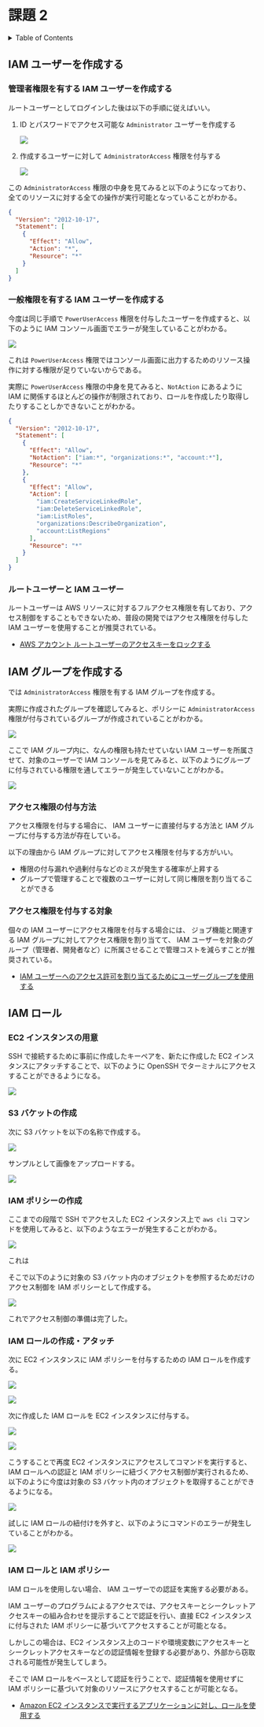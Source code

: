 # 課題 2

<!-- START doctoc generated TOC please keep comment here to allow auto update -->
<!-- DON'T EDIT THIS SECTION, INSTEAD RE-RUN doctoc TO UPDATE -->
<details>
<summary>Table of Contents</summary>

- [IAM ユーザーを作成する](#iam-%E3%83%A6%E3%83%BC%E3%82%B6%E3%83%BC%E3%82%92%E4%BD%9C%E6%88%90%E3%81%99%E3%82%8B)
  - [管理者権限を有する IAM ユーザーを作成する](#%E7%AE%A1%E7%90%86%E8%80%85%E6%A8%A9%E9%99%90%E3%82%92%E6%9C%89%E3%81%99%E3%82%8B-iam-%E3%83%A6%E3%83%BC%E3%82%B6%E3%83%BC%E3%82%92%E4%BD%9C%E6%88%90%E3%81%99%E3%82%8B)
  - [一般権限を有する IAM ユーザーを作成する](#%E4%B8%80%E8%88%AC%E6%A8%A9%E9%99%90%E3%82%92%E6%9C%89%E3%81%99%E3%82%8B-iam-%E3%83%A6%E3%83%BC%E3%82%B6%E3%83%BC%E3%82%92%E4%BD%9C%E6%88%90%E3%81%99%E3%82%8B)
  - [ルートユーザーと IAM ユーザー](#%E3%83%AB%E3%83%BC%E3%83%88%E3%83%A6%E3%83%BC%E3%82%B6%E3%83%BC%E3%81%A8-iam-%E3%83%A6%E3%83%BC%E3%82%B6%E3%83%BC)
- [IAM グループを作成する](#iam-%E3%82%B0%E3%83%AB%E3%83%BC%E3%83%97%E3%82%92%E4%BD%9C%E6%88%90%E3%81%99%E3%82%8B)
  - [アクセス権限の付与方法](#%E3%82%A2%E3%82%AF%E3%82%BB%E3%82%B9%E6%A8%A9%E9%99%90%E3%81%AE%E4%BB%98%E4%B8%8E%E6%96%B9%E6%B3%95)
  - [アクセス権限を付与する対象](#%E3%82%A2%E3%82%AF%E3%82%BB%E3%82%B9%E6%A8%A9%E9%99%90%E3%82%92%E4%BB%98%E4%B8%8E%E3%81%99%E3%82%8B%E5%AF%BE%E8%B1%A1)
- [IAM ロール](#iam-%E3%83%AD%E3%83%BC%E3%83%AB)
  - [EC2 インスタンスの用意](#ec2-%E3%82%A4%E3%83%B3%E3%82%B9%E3%82%BF%E3%83%B3%E3%82%B9%E3%81%AE%E7%94%A8%E6%84%8F)
  - [S3 バケットの作成](#s3-%E3%83%90%E3%82%B1%E3%83%83%E3%83%88%E3%81%AE%E4%BD%9C%E6%88%90)
  - [IAM ポリシーの作成](#iam-%E3%83%9D%E3%83%AA%E3%82%B7%E3%83%BC%E3%81%AE%E4%BD%9C%E6%88%90)
  - [IAM ロールの作成・アタッチ](#iam-%E3%83%AD%E3%83%BC%E3%83%AB%E3%81%AE%E4%BD%9C%E6%88%90%E3%83%BB%E3%82%A2%E3%82%BF%E3%83%83%E3%83%81)
  - [IAM ロールと IAM ポリシー](#iam-%E3%83%AD%E3%83%BC%E3%83%AB%E3%81%A8-iam-%E3%83%9D%E3%83%AA%E3%82%B7%E3%83%BC)

</details>
<!-- END doctoc generated TOC please keep comment here to allow auto update -->

## IAM ユーザーを作成する

### 管理者権限を有する IAM ユーザーを作成する

ルートユーザーとしてログインした後は以下の手順に従えばいい。

1. ID とパスワードでアクセス可能な `Administrator` ユーザーを作成する

   ![](assets/Administrator_user.png)

2. 作成するユーザーに対して `AdministratorAccess` 権限を付与する

   ![](assets/AdministratorAccess.png)

この `AdministratorAccess` 権限の中身を見てみると以下のようになっており、全てのリソースに対する全ての操作が実行可能となっていることがわかる。

```json
{
  "Version": "2012-10-17",
  "Statement": [
    {
      "Effect": "Allow",
      "Action": "*",
      "Resource": "*"
    }
  ]
}
```

### 一般権限を有する IAM ユーザーを作成する

今度は同じ手順で `PowerUserAccess` 権限を付与したユーザーを作成すると、以下のように IAM コンソール画面でエラーが発生していることがわかる。

![](assets/PowerUserAccess.png)

これは `PowerUserAccess` 権限ではコンソール画面に出力するためのリソース操作に対する権限が足りていないからである。

実際に `PowerUserAccess` 権限の中身を見てみると、`NotAction` にあるように IAM に関係するほとんどの操作が制限されており、ロールを作成したり取得したりすることしかできないことがわかる。

```json
{
  "Version": "2012-10-17",
  "Statement": [
    {
      "Effect": "Allow",
      "NotAction": ["iam:*", "organizations:*", "account:*"],
      "Resource": "*"
    },
    {
      "Effect": "Allow",
      "Action": [
        "iam:CreateServiceLinkedRole",
        "iam:DeleteServiceLinkedRole",
        "iam:ListRoles",
        "organizations:DescribeOrganization",
        "account:ListRegions"
      ],
      "Resource": "*"
    }
  ]
}
```

### ルートユーザーと IAM ユーザー

ルートユーザーは AWS リソースに対するフルアクセス権限を有しており、アクセス制御をすることもできないため、普段の開発ではアクセス権限を付与した IAM ユーザーを使用することが推奨されている。

- [AWS アカウント ルートユーザーのアクセスキーをロックする](https://docs.aws.amazon.com/ja_jp/IAM/latest/UserGuide/best-practices.html#lock-away-credentials)

## IAM グループを作成する

では `AdministratorAccess` 権限を有する IAM グループを作成する。

実際に作成されたグループを確認してみると、ポリシーに `AdministratorAccess` 権限が付与されているグループが作成されていることがわかる。

![](assets/Administrator_group.png)

ここで IAM グループ内に、なんの権限も持たせていない IAM ユーザーを所属させて、対象のユーザーで IAM コンソールを見てみると、以下のようにグループに付与されている権限を通してエラーが発生していないことがわかる。

![](assets/Administrator_group_access.png)

### アクセス権限の付与方法

アクセス権限を付与する場合に、 IAM ユーザーに直接付与する方法と IAM グループに付与する方法が存在している。

以下の理由から IAM グループに対してアクセス権限を付与する方がいい。

- 権限の付与漏れや過剰付与などのミスが発生する確率が上昇する
- グループで管理することで複数のユーザーに対して同じ権限を割り当てることができる

### アクセス権限を付与する対象

個々の IAM ユーザーにアクセス権限を付与する場合には、 ジョブ機能と関連する IAM グループに対してアクセス権限を割り当てて、 IAM ユーザーを対象のグループ（管理者、開発者など）に所属させることで管理コストを減らすことが推奨されている。

- [IAM ユーザーへのアクセス許可を割り当てるためにユーザーグループを使用する](https://docs.aws.amazon.com/ja_jp/IAM/latest/UserGuide/best-practices.html#use-groups-for-permissions)

## IAM ロール

### EC2 インスタンスの用意

SSH で接続するために事前に作成したキーペアを、新たに作成した EC2 インスタンスにアタッチすることで、以下のように OpenSSH でターミナルにアクセスすることができるようになる。

![](assets/ec2_ssh_access.png)

### S3 バケットの作成

次に S3 バケットを以下の名称で作成する。

![](assets/s3_bucket.png)

サンプルとして画像をアップロードする。

![](assets/s3_object.png)

### IAM ポリシーの作成

ここまでの段階で SSH でアクセスした EC2 インスタンス上で `aws cli` コマンドを使用してみると、以下のようなエラーが発生することがわかる。

![](assets/aws_cli_error.png)

これは

そこで以下のように対象の S3 バケット内のオブジェクトを参照するためだけのアクセス制御を IAM ポリシーとして作成する。

![](assets/policy_list_bucket.png)

これでアクセス制御の準備は完了した。

### IAM ロールの作成・アタッチ

次に EC2 インスタンスに IAM ポリシーを付与するための IAM ロールを作成する。

![](assets/attach_policy.png)

![](assets/policy_result.png)

次に作成した IAM ロールを EC2 インスタンスに付与する。

![](assets/change_ec2_role.png)

![](assets/attach_policy_to_ec2.png)

こうすることで再度 EC2 インスタンスにアクセスしてコマンドを実行すると、 IAM ロールへの認証と IAM ポリシーに紐づくアクセス制御が実行されるため、以下のように今度は対象の S3 バケット内のオブジェクトを取得することができるようになる。

![](assets/aws_cli_success.png)

試しに IAM ロールの紐付けを外すと、以下のようにコマンドのエラーが発生していることがわかる。

![](assets/aws_cli_role_error.png)

### IAM ロールと IAM ポリシー

IAM ロールを使用しない場合、 IAM ユーザーでの認証を実施する必要がある。

IAM ユーザーのプログラムによるアクセスでは、アクセスキーとシークレットアクセスキーの組み合わせを提示することで認証を行い、直接 EC2 インスタンスに付与された IAM ポリシーに基づいてアクセスすることが可能となる。

しかしこの場合は、EC2 インスタンス上のコードや環境変数にアクセスキーとシークレットアクセスキーなどの認証情報を登録する必要があり、外部から窃取される可能性が発生してしまう。

そこで IAM ロールをベースとして認証を行うことで、認証情報を使用せずに IAM ポリシーに基づいて対象のリソースにアクセスすることが可能となる。

- [Amazon EC2 インスタンスで実行するアプリケーションに対し、ロールを使用する](https://docs.aws.amazon.com/ja_jp/IAM/latest/UserGuide/best-practices.html#use-roles-with-ec2)
